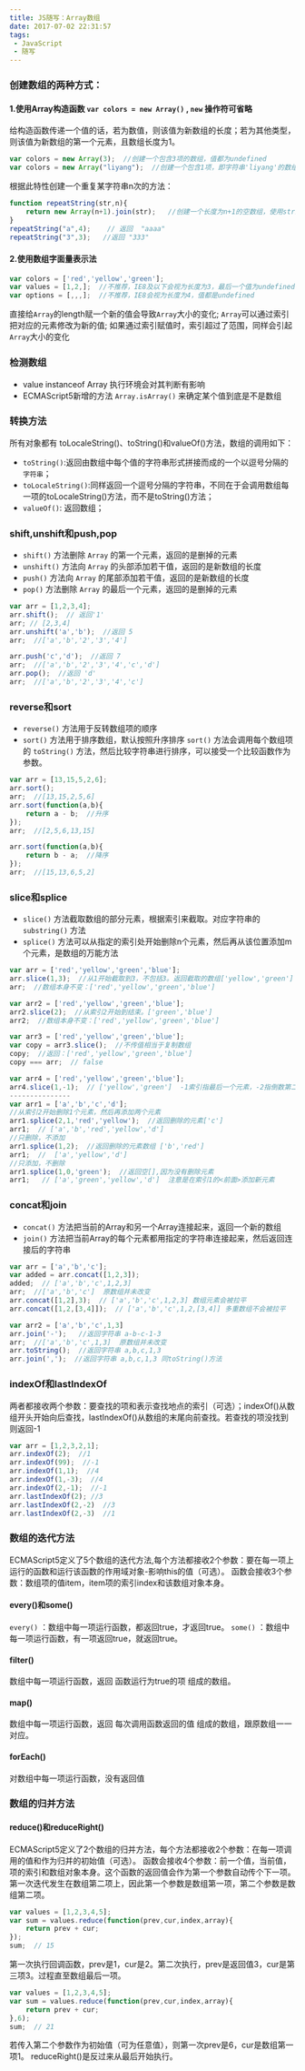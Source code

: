 ```yaml
---
title: JS随写：Array数组
date: 2017-07-02 22:31:57
tags:
 - JavaScript
 - 随写
---
```

### 创建数组的两种方式：
#### 1.使用Array构造函数 `var colors = new Array()` , `new` 操作符可省略
给构造函数传递一个值的话，若为数值，则该值为新数组的长度；若为其他类型，则该值为新数组的第一个元素，且数组长度为1。
```javascript
var colors = new Array(3);  //创建一个包含3项的数组，值都为undefined
var colors = new Array("liyang");  //创建一个包含1项，即字符串'liyang'的数组
```
根据此特性创建一个重复某字符串n次的方法：
```javascript
function repeatString(str,n){
    return new Array(n+1).join(str);   //创建一个长度为n+1的空数组，使用str来连接这个空数组的元素,即undefined
}
repeatString("a",4);    // 返回  "aaaa"
repeatString("3",3);   //返回 "333"
```
#### 2.使用数组字面量表示法
```javascript
var colors = ['red','yellow','green'];
var values = [1,2,];  //不推荐，IE8及以下会视为长度为3，最后一个值为undefined
var options = [,,,];  //不推荐，IE8会视为长度为4，值都是undefined
```
直接给`Array`的length赋一个新的值会导致`Array`大小的变化;
`Array`可以通过索引把对应的元素修改为新的值;
如果通过索引赋值时，索引超过了范围，同样会引起`Array`大小的变化

### 检测数组
* value instanceof Array 执行环境会对其判断有影响
* ECMAScript5新增的方法 `Array.isArray()` 来确定某个值到底是不是数组

### 转换方法
所有对象都有 toLocaleString()、toString()和valueOf()方法，数组的调用如下：
* `toString()`:返回由数组中每个值的字符串形式拼接而成的一个以逗号分隔的 `字符串`；
* `toLocaleString()`:同样返回一个逗号分隔的字符串，不同在于会调用数组每一项的toLocaleString()方法，而不是toString()方法；
* `valueOf()`: 返回数组；

### shift,unshift和push,pop
* `shift()` 方法删除 `Array` 的第一个元素，返回的是删掉的元素
* `unshift()` 方法向 `Array` 的头部添加若干值，返回的是新数组的长度
* `push()` 方法向 `Array` 的尾部添加若干值，返回的是新数组的长度
* `pop()` 方法删除 `Array` 的最后一个元素，返回的是删掉的元素

```javascript
var arr = [1,2,3,4];
arr.shift();  // 返回'1'
arr; // [2,3,4]
arr.unshift('a','b');  //返回 5
arr;  //['a','b','2','3','4']

arr.push('c','d');  //返回 7
arr;  //['a','b','2','3','4','c','d']
arr.pop();  //返回 'd'
arr;  //['a','b','2','3','4','c']
```
### reverse和sort
* `reverse()` 方法用于反转数组项的顺序
* `sort()` 方法用于排序数组，默认按照升序排序
 `sort()` 方法会调用每个数组项的 `toString()` 方法，然后比较字符串进行排序，可以接受一个比较函数作为参数。

```javascript
var arr = [13,15,5,2,6];
arr.sort();
arr;  //[13,15,2,5,6]
arr.sort(function(a,b){
	return a - b;  //升序
});
arr;  //[2,5,6,13,15]

arr.sort(function(a,b){
	return b - a;  //降序
});
arr;  //[15,13,6,5,2]
```
### slice和splice
* `slice()` 方法截取数组的部分元素，根据索引来截取。对应字符串的 `substring()` 方法
* `splice()` 方法可以从指定的索引处开始删除n个元素，然后再从该位置添加m个元素，是数组的万能方法

```javascript
var arr = ['red','yellow','green','blue'];
arr.slice(1,3);  //从1开始截取到3，不包括3。返回截取的数组['yellow','green']
arr;  //数组本身不变：['red','yellow','green','blue']

var arr2 = ['red','yellow','green','blue'];
arr2.slice(2);  //从索引2开始到结束。['green','blue']
arr2;  //数组本身不变：['red','yellow','green','blue']

var arr3 = ['red','yellow','green','blue'];
var copy = arr3.slice();  //不传值相当于复制数组
copy;  //返回：['red','yellow','green','blue']
copy === arr;  // false

var arr4 = ['red','yellow','green','blue'];
arr4.slice(1,-1);  // ['yellow','green']  -1索引指最后一个元素，-2指倒数第二个
---------------
var arr1 = ['a','b','c','d'];
//从索引2开始删除1个元素，然后再添加两个元素
arr1.splice(2,1,'red','yellow');  //返回删除的元素['c']
arr1;  // ['a','b','red','yellow','d']
//只删除，不添加
arr1.splice(1,2);  //返回删除的元素数组 ['b','red']
arr1;  //  ['a','yellow','d']
//只添加，不删除
arr1.splice(1,0,'green');  //返回空[],因为没有删除元素
arr1;   // ['a','green','yellow','d']  注意是在索引1的<前面>添加新元素
```

### concat和join
* `concat()` 方法把当前的Array和另一个Array连接起来，返回一个新的数组
* `join()` 方法把当前Array的每个元素都用指定的字符串连接起来，然后返回连接后的字符串

```javascript
var arr = ['a','b','c'];
var added = arr.concat([1,2,3]);
added;  // ['a','b','c',1,2,3]
arr;  //['a','b','c']  原数组并未改变
arr.concat([1,2],3);  // ['a','b','c',1,2,3] 数组元素会被拉平
arr.concat([1,2,[3,4]]);  // ['a','b','c',1,2,[3,4]] 多重数组不会被拉平

var arr2 = ['a','b','c',1,3]
arr.join('-');   //返回字符串 a-b-c-1-3
arr;  //['a','b','c',1,3]  原数组并未改变
arr.toString();  //返回字符串 a,b,c,1,3
arr.join(',');  //返回字符串 a,b,c,1,3 同toString()方法
```
### indexOf和lastIndexOf
两者都接收两个参数：要查找的项和表示查找地点的索引（可选）；indexOf()从数组开头开始向后查找，lastIndexOf()从数组的末尾向前查找。若查找的项没找到则返回-1
```javascript
var arr = [1,2,3,2,1];
arr.indexOf(2);  //1
arr.indexOf(99);  //-1
arr.indexOf(1,1);  //4
arr.indexOf(1,-3);  //4
arr.indexOf(2,-1);  //-1
arr.lastIndexOf(2); //3
arr.lastIndexOf(2,-2)  //3
arr.lastIndexOf(2,-3)  //1
```
### 数组的迭代方法
ECMAScript5定义了5个数组的迭代方法,每个方法都接收2个参数：要在每一项上运行的函数和运行该函数的作用域对象-影响this的值（可选）。  函数会接收3个参数：数组项的值item，item项的索引index和该数组对象本身。

#### every()和some()
`every()` ：数组中每一项运行函数，都返回true，才返回true。
`some()` ：数组中每一项运行函数，有一项返回true，就返回true。

#### filter()
数组中每一项运行函数，返回 函数运行为true的项 组成的数组。

#### map()
数组中每一项运行函数，返回 每次调用函数返回的值 组成的数组，跟原数组一一对应。

#### forEach()
对数组中每一项运行函数，没有返回值

### 数组的归并方法
#### reduce()和reduceRight()
ECMAScript5定义了2个数组的归并方法，每个方法都接收2个参数：在每一项调用的值和作为归并的初始值（可选）。  函数会接收4个参数：前一个值，当前值，项的索引和数组对象本身。这个函数的返回值会作为第一个参数自动传个下一项。  第一次迭代发生在数组第二项上，因此第一个参数是数组第一项，第二个参数是数组第二项。
```javascript
var values = [1,2,3,4,5];
var sum = values.reduce(function(prev,cur,index,array){
	return prev + cur;
});
sum;  // 15
```
第一次执行回调函数，prev是1，cur是2。第二次执行，prev是返回值3，cur是第三项3。过程直至数组最后一项。
```javascript
var values = [1,2,3,4,5];
var sum = values.reduce(function(prev,cur,index,array){
	return prev + cur;
},6);
sum;  // 21
```
若传入第二个参数作为初始值（可为任意值），则第一次prev是6，cur是数组第一项1。
reduceRight()是反过来从最后开始执行。

